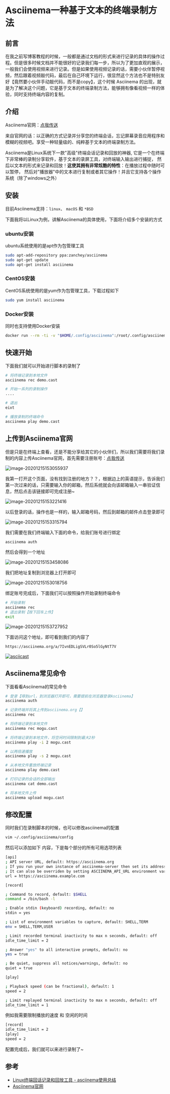 # Asciinema一种基于文本的终端录制方法

## 前言

在我之前写博客教程的时候，一般都是通过文档的形式来进行记录的具体的操作过程。但是很多时候文档并不能很好的记录我们每一步，所以为了更加直观的展示，一般我们会使用视频来进行记录。但是如果使用视频记录的话，需要小伙伴暂停视频，然后跟着视频敲代码，最后在自己环境下运行，很显然这个方法也不是特别友好【竟然要小伙伴手动敲代码，而不是copy】，这个时候 Asciinema 的出现，就是为了解决这个问题，它是基于文本的终端录制方法，能够拥有像看视频一样的体验，同时支持终端内容的复制。

## 介绍

Asciinema官网：[点我传送](https://asciinema.org/)

来自官网的话：以正确的方式记录并分享您的终端会话，忘记屏幕录音应用程序和模糊的视频吧。享受一种轻量级的、纯粹基于文本的终端录制方法。

Asciinema是Linux系统下一款"高级"终端会话记录和回放的神器, 它是一个在终端下非常棒的录制分享软件，基于文本的录屏工具，对终端输入输出进行捕捉， 然后以文本的形式来记录和回放！**这使其拥有非常炫酷的特性**：在播放过程中随时可以暂停， 然后对"播放器"中的文本进行复制或者其它操作！并且它支持各个操作系统（除了windows之外）

## 安装

目前Asciinema支持：`linux`、 `macOS` 和 `*BSD`

下面我将以Linux为例，讲解Asciinema的具体使用，下面将介绍多个安装的方式

### ubuntu安装

ubuntu系统使用的是apt作为包管理工具

```bash
sudo apt-add-repository ppa:zanchey/asciinema
sudo apt-get update
sudo apt-get install asciinema
```

### CentOS安装

CentOS系统使用的是yum作为包管理工具，下载过程如下

```bash
sudo yum install asciinema
```

### Docker安装

同时也支持使用Docker安装

```bash
docker run --rm -ti -v "$HOME/.config/asciinema":/root/.config/asciinema asciinema/asciinema
```

## 快速开始

下面我们就可以开始进行脚本的录制了

```bash
# 将终端记录到本地文件
asciinema rec demo.cast

# 开始一系列的录制操作
....

# 退出
eixt

# 播放录制的终端命令
asciinema play demo.cast
```

## 上传到Asciinema官网

但是只是在终端上查看，还是不能分享给其它的小伙伴们，所以我们需要将我们录制的内容上传Asciinema官网，首先需要注册账号：[点我传送](https://asciinema.org/)

![image-20201215153055937](images/image-20201215153055937.png)

我第一打开这个页面，没有找到注册的地方？？，根据边上的英语提示，告诉我们第一次过来的话，只需要输入你的邮箱，然后系统就会向该邮箱输入一串验证信息，然后点击该链接即可完成注册~

![image-20201215153221416](images/image-20201215153221416.png)

以后登录的话，操作也是一样的，输入邮箱号码，然后到邮箱的邮件点击登录即可

![image-20201215153315794](images/image-20201215153315794.png)

我们需要在我们终端输入下面的命令，给我们账号进行绑定

```bash
asciinema auth
```

然后会得到一个地址

![image-20201215153458086](images/image-20201215153458086.png)

我们把地址复制到浏览器上打开即可

![image-20201215153018756](images/image-20201215153018756.png)

绑定账号完成后，下面我们可以按照操作开始录制终端命令

```bash
# 开始录制
asciinema rec
# 退出录制【按下回车上传】
exit
```

![image-20201215153727952](images/image-20201215153727952.png)

下面访问这个地址，即可看到我们的内容了

```bash
https://asciinema.org/a/7IvnEDLigSVLr0So5lGyNtT7V
```

[![asciicast](images/KwyQLaLd99P6SjdytFpisci31.svg)](https://asciinema.org/a/KwyQLaLd99P6SjdytFpisci31)

## Asciinema常见命令

下面看看Asciinema的常见命令

```bash
# 登录【得到url，到浏览器打开即可，需要提前在浏览器登录Asciinema】
asciinema auth

# 记录终端并将其上传到asciinema.org【】
asciinema rec  

# 将终端记录到本地文件
asciinema rec mogu.cast

# 将终端记录到本地文件，将空闲时间限制到最大2秒
asciinema play -i 2 mogu.cast

# 以两倍速播放
asciinema play -s 2 mogu.cast

# 从本地文件重放终端记录
asciinema play demo.cast

# 打印记录的会话的全部输出
asciinema cat demo.cast

# 将本地文件上传
asciinema upload mogu.cast
```

## 修改配置

同时我们在录制脚本的时候，也可以修改asciinema的配置

```bash
vim ~/.config/asciinema/config
```

然后可以添加如下 内容，下是每个部分的所有可用选项列表

```bash
[api]
; API server URL, default: https://asciinema.org
; If you run your own instance of asciinema-server then set its address here
; It can also be overriden by setting ASCIINEMA_API_URL environment variable
url = https://asciinema.example.com

[record]

; Command to record, default: $SHELL
command = /bin/bash -l

; Enable stdin (keyboard) recording, default: no
stdin = yes

; List of environment variables to capture, default: SHELL,TERM
env = SHELL,TERM,USER

; Limit recorded terminal inactivity to max n seconds, default: off
idle_time_limit = 2

; Answer "yes" to all interactive prompts, default: no
yes = true

; Be quiet, suppress all notices/warnings, default: no
quiet = true

[play]

; Playback speed (can be fractional), default: 1
speed = 2

; Limit replayed terminal inactivity to max n seconds, default: off
idle_time_limit = 1
```

例如我需要限制播放的速度 和 空闲的时间

```bash
[record]
idle_time_limit = 2
[play]
speed = 2
```

配置完成后，我们就可以来进行录制了~

## 参考

-  [Linux终端回话记录和回放工具 - asciinema使用总结](https://www.cnblogs.com/kevingrace/p/10188283.html)
- [Asciinema官网](https://asciinema.org/)

